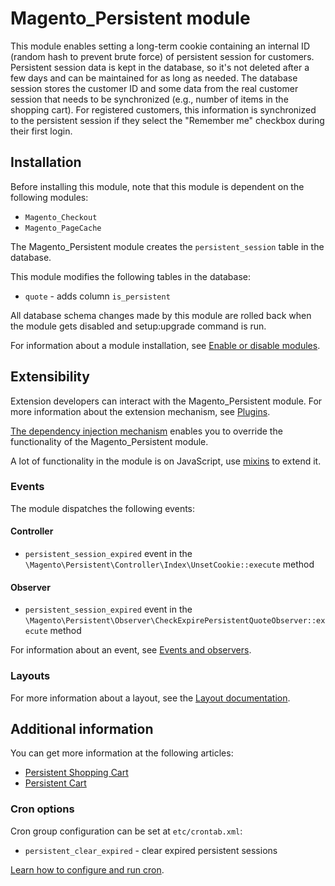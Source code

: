 # Magento_Persistent module

This module enables setting a long-term cookie containing an internal ID (random hash to prevent brute force) of persistent session for customers. Persistent session data is kept in the database, so it's not deleted after a few days and can be maintained for as long as needed. The database session stores the customer ID and some data from the real customer session that needs to be synchronized (e.g., number of items in the shopping cart). For registered customers, this information is synchronized to the persistent session if they select the "Remember me" checkbox during their first login.

## Installation

Before installing this module, note that this module is dependent on the following modules:

- `Magento_Checkout`
- `Magento_PageCache`

The Magento_Persistent module creates the `persistent_session` table in the database.

This module modifies the following tables in the database:

- `quote` - adds column `is_persistent`

All database schema changes made by this module are rolled back when the module gets disabled and setup:upgrade command is run.

For information about a module installation, see [Enable or disable modules](https://experienceleague.adobe.com/en/docs/commerce-operations/installation-guide/tutorials/manage-modules).

## Extensibility

Extension developers can interact with the Magento_Persistent module. For more information about the extension mechanism, see [Plugins](https://developer.adobe.com/commerce/php/development/components/plugins/).

[The dependency injection mechanism](https://developer.adobe.com/commerce/php/development/components/dependency-injection/) enables you to override the functionality of the Magento_Persistent module.

A lot of functionality in the module is on JavaScript, use [mixins](https://developer.adobe.com/commerce/frontend-core/javascript/mixins/) to extend it.

### Events

The module dispatches the following events:

#### Controller

- `persistent_session_expired` event in the `\Magento\Persistent\Controller\Index\UnsetCookie::execute` method

#### Observer

- `persistent_session_expired` event in the `\Magento\Persistent\Observer\CheckExpirePersistentQuoteObserver::execute` method

For information about an event, see [Events and observers](https://developer.adobe.com/commerce/php/development/components/events-and-observers/#events).

### Layouts

For more information about a layout, see the [Layout documentation](https://developer.adobe.com/commerce/frontend-core/guide/layouts/).

## Additional information

You can get more information at the following articles:

- [Persistent Shopping Cart](https://experienceleague.adobe.com/en/docs/commerce-admin/config/customers/persistent-shopping-cart)
- [Persistent Cart](https://experienceleague.adobe.com/en/docs/commerce-admin/stores-sales/point-of-purchase/cart/cart-persistent)

### Cron options

Cron group configuration can be set at `etc/crontab.xml`:

- `persistent_clear_expired` - clear expired persistent sessions

[Learn how to configure and run cron](https://experienceleague.adobe.com/en/docs/commerce-operations/configuration-guide/cli/configure-cron-jobs).
